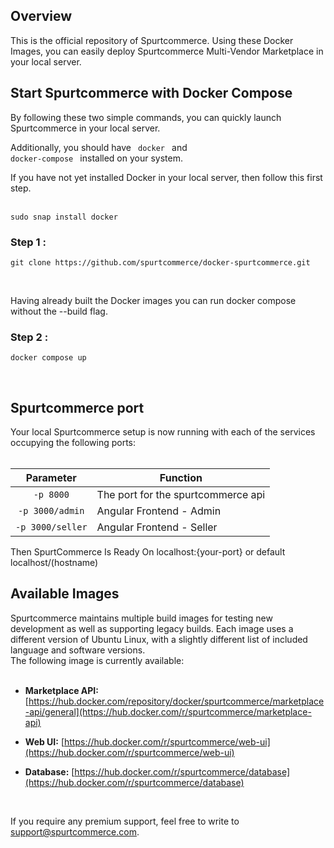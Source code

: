 <h2>Overview</h2>
This is the official repository of Spurtcommerce. Using these Docker Images, you can easily deploy Spurtcommerce Multi-Vendor Marketplace in your local server.
<h2>Start Spurtcommerce with Docker Compose</h2>
By following these two simple commands, you can quickly launch Spurtcommerce in your local server. 
<br>

Additionally, you should have <code> docker </code> and <code> docker-compose </code> installed on your system.

If you have not yet installed Docker in your local server, then follow this first step. <br><br>

<pre><code>sudo snap install docker</code></pre>
  
<h3>Step 1 :  </h3>

<pre><code>git clone https://github.com/spurtcommerce/docker-spurtcommerce.git</code></pre><br>

Having already built the Docker images you can run docker compose without the --build flag.

<h3>Step 2 : </h3>
<pre><code>docker compose up</code></pre>
<br>


<h2> Spurtcommerce port </h2>
Your local Spurtcommerce setup is now running with each of the services occupying the following ports:
<br><br>

<table>
<thead>
<tr>
<th align="center">Parameter</th>
<th>Function</th>
</tr>
</thead>
<tbody>
<tr>
<td align="center"><code>-p 8000</code></td>
<td>The port for the spurtcommerce api</td>
</tr>
<tr>
<td align="center"><code>-p 3000/admin</code></td>
<td>Angular Frontend - Admin</td>
</tr>
</tr>
<tr>
<td align="center"><code>-p 3000/seller</code></td>
<td>Angular Frontend - Seller</td>
</tr>


</tbody>
</table>

Then SpurtCommerce Is Ready On localhost:{your-port} or default localhost/(hostname)


<h2>Available Images</h2>

Spurtcommerce maintains multiple build images for testing new development as well as supporting legacy builds. Each image uses a different version of Ubuntu Linux, with a slightly different list of included language and software versions.
<br>The following image is currently available:
<br><br>


* <b> Marketplace API:</b> [https://hub.docker.com/repository/docker/spurtcommerce/marketplace-api/general](https://hub.docker.com/r/spurtcommerce/marketplace-api)

* <b> Web UI:</b> [https://hub.docker.com/r/spurtcommerce/web-ui](https://hub.docker.com/r/spurtcommerce/web-ui)

* <b> Database:</b> [https://hub.docker.com/r/spurtcommerce/database](https://hub.docker.com/r/spurtcommerce/database)


<br>

If you require any premium support, feel free to write to support@spurtcommerce.com. 
